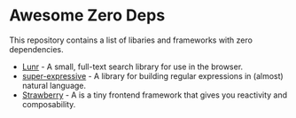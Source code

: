 # Awesome Zero Deps

This repository contains a list of libaries and frameworks with zero dependencies.

* [Lunr](https://github.com/olivernn/lunr.js) - A small, full-text search library for use in the browser.
* [super-expressive](https://github.com/francisrstokes/super-expressive) - A library for building regular expressions in (almost) natural language.
* [Strawberry](https://github.com/18alantom/strawberry) - A is a tiny frontend framework that gives you reactivity and composability.
